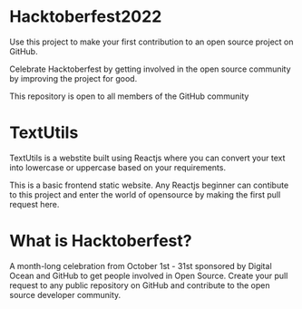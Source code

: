 # Hacktoberfest2022

Use this project to make your first contribution to an open source project on GitHub.

Celebrate Hacktoberfest by getting involved in the open source community by improving the project for good.

This repository is open to all members of the GitHub community

# TextUtils

TextUtils is a webstite built using Reactjs where you can convert your text into lowercase or uppercase based on your requirements.

This is a basic frontend static website. Any Reactjs beginner can contibute to this project and enter the world of opensource by making the first pull request here.

# What is Hacktoberfest?

A month-long celebration from October 1st - 31st sponsored by Digital Ocean and GitHub to get people involved in Open Source. Create your pull request to any public repository on GitHub and contribute to the open source developer community.
